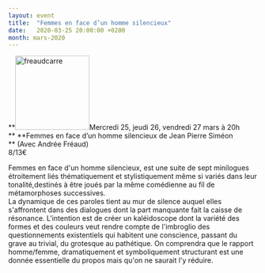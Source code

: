 ```yaml
---
layout: event
title:  "Femmes en face d’un homme silencieux"
date:   2020-03-25 20:00:00 +0200
month: mars-2020
---
```

**<img class=" size-thumbnail wp-image-7627 alignleft" src="http://localhost/wpagendarts/wp-content/uploads/2020/01/freaudcarre.jpg?w=150" alt="freaudcarre" width="150" height="150" srcset="http://localhost/wpagendarts/wp-content/uploads/2020/01/freaudcarre.jpg 709w, http://localhost/wpagendarts/wp-content/uploads/2020/01/freaudcarre-300x300.jpg 300w, http://localhost/wpagendarts/wp-content/uploads/2020/01/freaudcarre-150x150.jpg 150w" sizes="(max-width: 150px) 100vw, 150px" />Mercredi 25, jeudi 26, vendredi 27 mars à 20h  
** **Femmes en face d’un homme silencieux de Jean Pierre Siméon  
** <span style="font-weight:400;">(Avec Andrée Fréaud)<br /> </span><span style="font-weight:400;">8/13€</span>

<span style="font-weight:400;">Femmes en face d'un homme silencieux, est une suite de sept minilogues étroitement liés thématiquement et stylistiquement même si variés dans leur tonalité,destinés à être joués par la même comédienne au fil de métamorphoses successives.<br /> </span><span style="font-weight:400;">La dynamique de ces paroles tient au mur de silence auquel elles s'affrontent dans des dialogues dont la part manquante fait la caisse de résonance. L'intention est de créer un kaléidoscope dont la variété des formes et des couleurs veut rendre compte de l'imbroglio des questionnements existentiels qui habitent une conscience, passant du grave au trivial, du grotesque au pathétique. On comprendra que le rapport homme/femme, dramatiquement et symboliquement structurant est une donnée essentielle du propos mais qu'on ne saurait l'y réduire.</span>